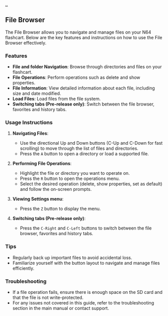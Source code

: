 [..](./00_index.md)
## File Browser

The File Browser allows you to navigate and manage files on your N64 flashcart. Below are the key features and instructions on how to use the File Browser effectively.

### Features

- **File and folder Navigation**: Browse through directories and files on your flashcart.
- **File Operations**: Perform operations such as delete and show properties.
- **File Information**: View detailed information about each file, including size and date modified.
- **Load Files**: Load files from the file system.
- **Switching tabs (Pre-release only)**: Switch between the file browser, favorites and history tabs.

### Usage Instructions

1. **Navigating Files**:
    - Use the directional Up and Down buttons (C-Up and C-Down for fast scrolling) to move through the list of files and directories.
    - Press the `A` button to open a directory or load a supported file.

2. **Performing File Operations**:
    - Highlight the file or directory you want to operate on.
    - Press the `R` button to open the operations menu.
    - Select the desired operation (delete, show properties, set as default) and follow the on-screen prompts.

3. **Viewing Settings menu**:
    - Press the `Z` button to display the menu.

4. **Switching tabs (Pre-release only)**:
    - Press the `C-Right` and `C-Left` buttons to switch between the file browser, favorites and history tabs.

### Tips

- Regularly back up important files to avoid accidental loss.
- Familiarize yourself with the button layout to navigate and manage files efficiently.

### Troubleshooting

- If a file operation fails, ensure there is enough space on the SD card and that the file is not write-protected.
- For any issues not covered in this guide, refer to the troubleshooting section in the main manual or contact support.
